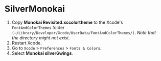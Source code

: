 # SilverMonokai



1. Copy **Monokai Revisited.xccolortheme** to the Xcode's `FontAndColorThemes` folder `(~/Library/Developer/Xcode/UserData/FontAndColorThemes/)`. *Note that the directory might not exist.*
2. Restart Xcode.
3. Go to `Xcode` > `Preferences` > `Fonts & Colors`.
4. Select **Monokai silver6wings**.
